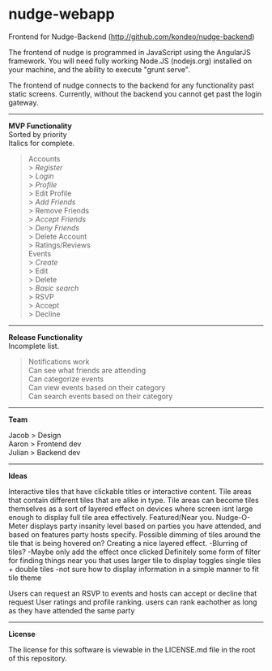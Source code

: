 nudge-webapp
============

Frontend for Nudge-Backend (http://github.com/kondeo/nudge-backend)

The frontend of nudge is programmed in JavaScript using the AngularJS framework. You will need fully working Node.JS (nodejs.org) installed on your machine, and the ability to execute "grunt serve".

The frontend of nudge connects to the backend for any functionality past static screens. Currently, without the backend you cannot get past the login gateway.

--------------

<b>MVP Functionality</b><br />
Sorted by priority<br />
Italics for complete.

> Accounts<br />
	> <i>Register</i><br />
	> <i>Login</i><br />
	> <i>Profile</i><br />
	> Edit Profile<br />
	> <i>Add Friends</i><br />
	> Remove Friends<br />
	> <i>Accept Friends</i><br />
	> <i>Deny Friends</i><br />
	> Delete Account<br />
	> Ratings/Reviews<br />
> Events<br />
	> <i>Create</i><br />
	> Edit<br />
	> Delete<br />
	> <i>Basic search</i><br />
	> RSVP<br />
		> Accept<br />
		> Decline<br />

-------------

<b>Release Functionality</b><br />
Incomplete list.

> Notifications work<br />
> Can see what friends are attending<br />
> Can categorize events<br />
> Can view events based on their category<br />
> Can search events based on their category

  
-----------

<b>Team</b><br /> 

Jacob > Design<br />
Aaron > Frontend dev<br />
Julian > Backend dev

-----------

<b>Ideas</b>

Interactive tiles that have clickable titles or interactive content.
Tile areas that contain different tiles that are alike in type.
Tile areas can become tiles themselves as a sort of layered effect on devices where screen isnt large enough to display full tile area effectively.
Featured/Near you.
Nudge-O-Meter displays party insanity level based on parties you have attended, and based on features party hosts specify.
Possible dimming of tiles around the tile that is being hovered on? Creating a nice layered effect.
  -Blurring of tiles?
  -Maybe only add the effect once clicked
Definitely some form of filter for finding things near you that uses larger tile to display toggles
single tiles + double tiles
  -not sure how to display information in a simple manner to fit tile theme

Users can request an RSVP to events and hosts can accept or decline that request
User ratings and profile ranking. users can rank eachother as long as they have attended the same party

-----------

<b>License</b>

The license for this software is viewable in the LICENSE.md file in the root of this repository.
